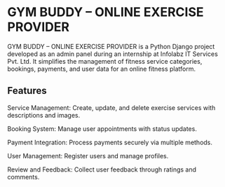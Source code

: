 # GYM BUDDY – ONLINE EXERCISE PROVIDER

GYM BUDDY – ONLINE EXERCISE PROVIDER is a Python Django project developed as an admin panel during an internship at Infolabz IT Services Pvt. Ltd. It simplifies the management of fitness service categories, bookings, payments, and user data for an online fitness platform.

## Features

Service Management: Create, update, and delete exercise services with descriptions and images.

Booking System: Manage user appointments with status updates.

Payment Integration: Process payments securely via multiple methods.

User Management: Register users and manage profiles.

Review and Feedback: Collect user feedback through ratings and comments.
